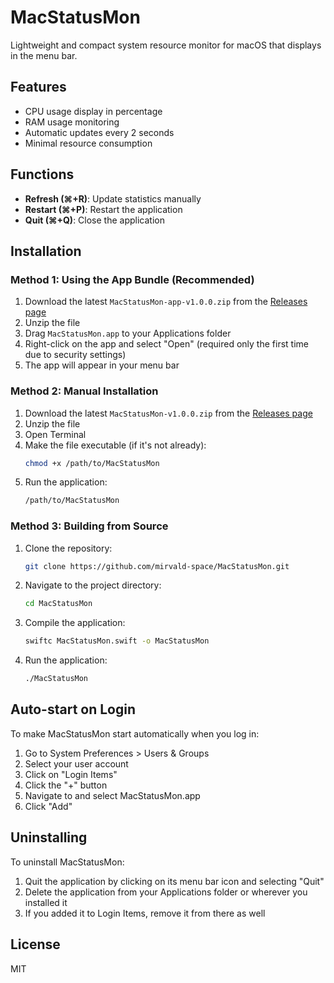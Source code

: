 # MacStatusMon

Lightweight and compact system resource monitor for macOS that displays in the menu bar.

## Features

- CPU usage display in percentage
- RAM usage monitoring
- Automatic updates every 2 seconds
- Minimal resource consumption

## Functions

- **Refresh (⌘+R)**: Update statistics manually
- **Restart (⌘+P)**: Restart the application
- **Quit (⌘+Q)**: Close the application

## Installation

### Method 1: Using the App Bundle (Recommended)

1. Download the latest `MacStatusMon-app-v1.0.0.zip` from the [Releases page](https://github.com/mirvald-space/MacStatusMon/releases)
2. Unzip the file
3. Drag `MacStatusMon.app` to your Applications folder
4. Right-click on the app and select "Open" (required only the first time due to security settings)
5. The app will appear in your menu bar

### Method 2: Manual Installation

1. Download the latest `MacStatusMon-v1.0.0.zip` from the [Releases page](https://github.com/mirvald-space/MacStatusMon/releases)
2. Unzip the file
3. Open Terminal
4. Make the file executable (if it's not already):
   ```bash
   chmod +x /path/to/MacStatusMon
   ```
5. Run the application:
   ```bash
   /path/to/MacStatusMon
   ```

### Method 3: Building from Source

1. Clone the repository:
   ```bash
   git clone https://github.com/mirvald-space/MacStatusMon.git
   ```
2. Navigate to the project directory:
   ```bash
   cd MacStatusMon
   ```
3. Compile the application:
   ```bash
   swiftc MacStatusMon.swift -o MacStatusMon
   ```
4. Run the application:
   ```bash
   ./MacStatusMon
   ```

## Auto-start on Login

To make MacStatusMon start automatically when you log in:

1. Go to System Preferences > Users & Groups
2. Select your user account
3. Click on "Login Items"
4. Click the "+" button
5. Navigate to and select MacStatusMon.app
6. Click "Add"

## Uninstalling

To uninstall MacStatusMon:

1. Quit the application by clicking on its menu bar icon and selecting "Quit"
2. Delete the application from your Applications folder or wherever you installed it
3. If you added it to Login Items, remove it from there as well

## License

MIT 